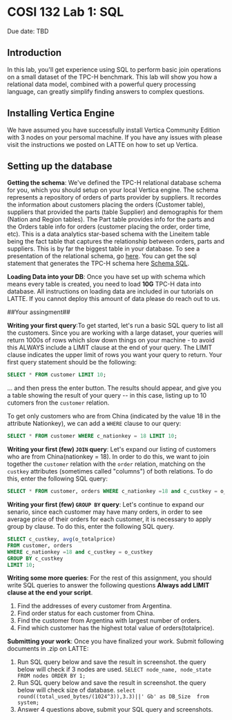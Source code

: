 # COSI 132 Lab 1: SQL

Due date: TBD
    
## Introduction
In this lab, you'll get experience using SQL to perform basic join operations on a small dataset of the TPC-H benchmark. This lab will show you how a relational data model, combined with a powerful query processing language, can greatly simplify finding answers to complex questions.

## Installing Vertica Engine 
We have assumed you have successfully install Vertica Community Edition with 3 nodes on your persomal machine. If you have any issues with please visit the instructions we posted on LATTE on how to set up Vertica. 

## Setting up the database

**Getting the schema**:  We've defined the TPC-H relational database schema for you, which you should setup on your local Vertica engine. The schema represents a repository of orders of parts provider by suppliers. It recordes the information about customers placing the orders (Customer table), suppliers that provided the parts (table Supplier) and demographis for them (Nation and Region tables). The Part table provides info for the parts and the Orders table info for orders (customer placing the order, order time, etc).  This is a data analytics star-based schema with the Lineitem table being the fact table that captures the relationship between orders, parts and suppliers. This is by far the biggest table in your database. 
To see a presentation of the relational schema, go [here](https://github.com/COSI132a/Spring2020/blob/master/Lab%201-%20SQL/sample-data-tpch-schema.png). You can get the sql statement that generates the TPC-H schema here [Schema SQL](https://github.com/COSI132a/Spring2020/blob/master/Lab%201-%20SQL/tpch.sql).

**Loading Data into your DB**: Once you have set up with schema which means every table is created, you need to load **10G** TPC-H data into database. All instructions on loading data are included in our tutorials on LATTE. If you cannot deploy this amount of data please do reach out to us. 


##Your assingment##

**Writing your first query**:To get started, let's run a basic SQL query to list all the customers. Since you are working with a large dataset, your queries will return 1000s of rows which slow down things on your machine - to avoid this  ALWAYS include a LIMIT clause at the end of your query. The LIMIT clause indicates the upper limit of rows you want your query to return. Your first query statement should be the following:

```sql
SELECT * FROM customer LIMIT 10;
```

... and then press the enter button. The results should appear, and give you a table showing the result of your query -- in this case, listing up to 10 cutomers fron the `customer` relation.

To get only customers who are from China (indicated by the value 18 in the attribute Nationkey), we can add a `WHERE` clause to our query:

```sql
SELECT * FROM customer WHERE c_nationkey = 18 LIMIT 10;
```

**Writing your first (few) `JOIN` query**: Let's expand our listing of customers who are from China(nationkey = 18). In order to do this, we want to join together the `customer` relation with the `order` relation, matching on the `custkey` attributes (sometimes called "columns") of both relations. To do this, enter the following SQL query:

```sql
SELECT * FROM customer, orders WHERE c_nationkey =18 and c_custkey = o_custkey LIMIT 10;
```
**Writing your first (few) `GROUP BY` query**: Let's continue to expand our senario, since each customer may have many orders, in order to see average price of their orders for each customer, it is necessary to apply  group by clause. To do this, enter the following SQL query. 

```sql
SELECT c_custkey, avg(o_totalprice) 
FROM customer, orders 
WHERE c_nationkey =18 and c_custkey = o_custkey
GROUP BY c_custkey
LIMIT 10;
```


**Writing some more queries**: For the rest of this assignment, you should write SQL queries to answer the following questions **Always add LIMIT clause at the end your script**.

1. Find the addresses of every customer from Argentina. 
2. Find order status for each customer from China. 
3. Find the customer from Argentina with largest number of orders.
4. Find which customer has the highest total value of orders(totalprice).


**Submitting your work**: Once you have finalized your work. Submit following documents in .zip on LATTE:
1. Run SQL query below and save the result in screenshot. the query below will check if 3 nodes are used. 
```SELECT node_name, node_state FROM nodes ORDER BY 1;```
2. Run SQL query below and save the result in screenshot. the query below will check size of database.
```select round((total_used_bytes/(1024^3)),3.3)||' Gb' as DB_Size  from system;```
3. Answer 4 questions above, submit your SQL query and screenshots. 






